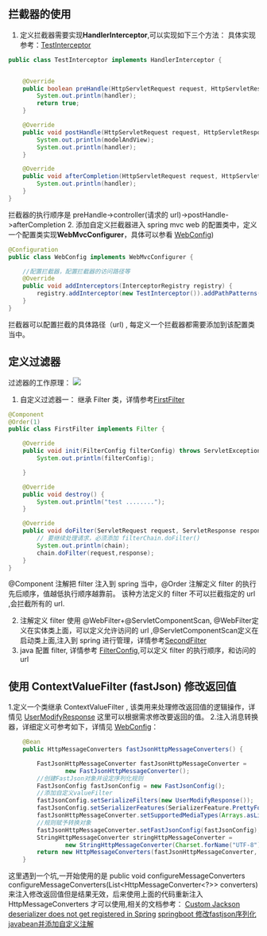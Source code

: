 ## 拦截器的使用
1. 定义拦截器需要实现**HandlerInterceptor**,可以实现如下三个方法：
具体实现参考：[TestInterceptor](./src/main/java/com/zempty/spring_skill_learn/interceptor/TestInterceptor.java)
```java
public class TestInterceptor implements HandlerInterceptor {


    @Override
    public boolean preHandle(HttpServletRequest request, HttpServletResponse response, Object handler) throws Exception {
        System.out.println(handler);
        return true;
    }

    @Override
    public void postHandle(HttpServletRequest request, HttpServletResponse response, Object handler, ModelAndView modelAndView) throws Exception {
        System.out.println(modelAndView);
        System.out.println(handler);
    }

    @Override
    public void afterCompletion(HttpServletRequest request, HttpServletResponse response, Object handler, Exception ex) throws Exception {
        System.out.println(handler);
    }
}
```
拦截器的执行顺序是 preHandle->controller(请求的 url)->postHandle->afterCompletion 
2. 添加自定义拦截器进入 spring mvc web 的配置类中，定义一个配置类实现**WebMvcConfigurer**，具体可以参看 [WebConfig](./src/main/java/com/zempty/spring_skill_learn/config/WebConfig.java))
```java
@Configuration
public class WebConfig implements WebMvcConfigurer {

    //配置拦截器，配置拦截器的访问路径等
    @Override
    public void addInterceptors(InterceptorRegistry registry) {
        registry.addInterceptor(new TestInterceptor()).addPathPatterns("/**");
    }
}
```
拦截器可以配置拦截的具体路径（url) , 每定义一个拦截器都需要添加到该配置类当中。


## 定义过滤器
过滤器的工作原理：
![](https://raw.githubusercontent.com/zempty-zhaoxuan/pics/master/filter_flow.png)
1. 自定义过滤器一： 继承 Filter 类，详情参考[FirstFilter](./src/main/java/com/zempty/spring_skill_learn/filter/FirstFilter.java)
```java
@Component
@Order(1)
public class FirstFilter implements Filter {

    @Override
    public void init(FilterConfig filterConfig) throws ServletException {
        System.out.println(filterConfig);

    }

    @Override
    public void destroy() {
        System.out.println("test ........");
    }

    @Override
    public void doFilter(ServletRequest request, ServletResponse response, FilterChain chain) throws IOException, ServletException {
        // 要继续处理请求，必须添加 filterChain.doFilter()
        System.out.println(chain);
        chain.doFilter(request,response);
    }
}

```
@Component 注解把 filter 注入到 spring 当中，@Order 注解定义 filter 的执行先后顺序，值越低执行顺序越靠前。
该种方法定义的 filter 不可以拦截指定的 url ,会拦截所有的 url.

2. 注解定义 filter 使用 @WebFilter+@ServletComponentScan, @WebFilter定义在实体类上面，可以定义允许访问的 url ,@ServletComponentScan定义在启动类上面,注入到
spring 进行管理，详情参考[SecondFilter](src/main/java/com/zempty/spring_skill_learn/filter/SecondFilter.java)
3. java 配置 filter, 详情参考 [FilterConfig](src/main/java/com/zempty/spring_skill_learn/config/FilterConfig.java),可以定义 filter 的执行顺序，和访问的 url

## 使用 ContextValueFilter (fastJson) 修改返回值

1.定义一个类继承 ContextValueFilter , 该类用来处理修改返回值的逻辑操作，详情见 [UserModifyResponse](./src/main/java/com/zempty/spring_skill_learn/reponse/UserModifyResponse.java)
这里可以根据需求修改要返回的值。
2.注入消息转换器，详细定义可参考如下，详情见 [WebConfig](./src/main/java/com/zempty/spring_skill_learn/config/WebConfig.java)：
```java
    @Bean
    public HttpMessageConverters fastJsonHttpMessageConverters() {

        FastJsonHttpMessageConverter fastJsonHttpMessageConverter =
                new FastJsonHttpMessageConverter();
        //创建FastJson对象并设定序列化规则
        FastJsonConfig fastJsonConfig = new FastJsonConfig();
        //添加自定义valueFilter
        fastJsonConfig.setSerializeFilters(new UserModifyResponse());
        fastJsonConfig.setSerializerFeatures(SerializerFeature.PrettyFormat);
        fastJsonHttpMessageConverter.setSupportedMediaTypes(Arrays.asList(MediaType.APPLICATION_JSON_UTF8));
        //规则赋予转换对象
        fastJsonHttpMessageConverter.setFastJsonConfig(fastJsonConfig);
        StringHttpMessageConverter stringHttpMessageConverter =
                new StringHttpMessageConverter(Charset.forName("UTF-8"));
        return new HttpMessageConverters(fastJsonHttpMessageConverter, stringHttpMessageConverter);
    }
```

这里遇到一个坑,一开始使用的是  public void configureMessageConverters configureMessageConverters(List<HttpMessageConverter<?>> converters)来注入修改返回值但是结果无效，后来使用上面的代码重新注入
HttpMessageConverters 才可以使用,相关的文档参考：
[Custom Jackson deserializer does not get registered in Spring](https://stackoverflow.com/questions/39891911/custom-jackson-deserializer-does-not-get-registered-in-spring)
[springboot 修改fastjson序列化javabean并添加自定义注解](https://www.i4k.xyz/article/qq_33446715/82289796)
